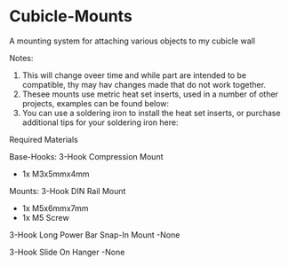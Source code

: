 # Cubicle-Mounts
A mounting system for attaching various objects to my cubicle wall

Notes:
1. This will change oveer time and while part are intended to be compatible, thy may hav changes made that do not work together. 
2. Thesee mounts use metric heat set inserts, used in a number of other projects, examples can be found below:
3. You can use a soldering iron to install the heat set inserts, or purchase additional tips for your soldering iron here: 


Required Materials

Base-Hooks:
3-Hook Compression Mount   
  - 1x M3x5mmx4mm 



Mounts:
3-Hook DIN Rail Mount
  - 1x M5x6mmx7mm
  - 1x M5 Screw

3-Hook Long Power Bar Snap-In Mount
  -None

3-Hook Slide On Hanger
  -None
